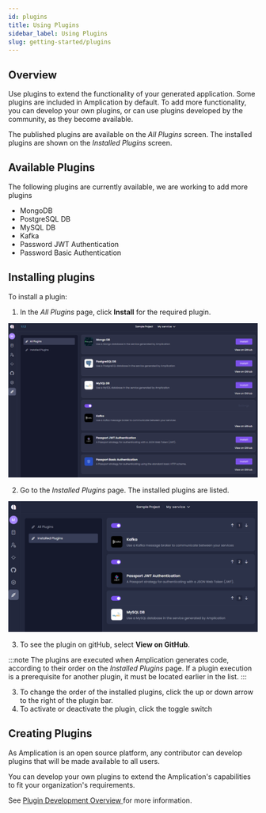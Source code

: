 ```yaml
---
id: plugins
title: Using Plugins
sidebar_label: Using Plugins 
slug: getting-started/plugins
---
```



## Overview 
Use plugins to extend the functionality of your generated application.
Some plugins are included in Amplication by default. To add more functionality, you can develop your own plugins, or can use plugins developed by the community, as they become available. 

The published plugins are available on the _All Plugins_ screen.
The installed plugins are shown on the _Installed Plugins_ screen.

## Available Plugins

The following plugins are currently available, we are working to add more plugins 

- MongoDB 
- PostgreSQL DB
- MySQL DB
- Kafka
- Password JWT Authentication
- Password Basic Authentication
 

## Installing plugins
 To install a plugin:
 1. In the _All Plugins_ page, click **Install** for the required plugin. 

![](./assets/all-plugins.png)

2. Go to the _Installed Plugins_ page. The installed plugins are listed. 

![](./assets/installed-plugins.png)

3. To see the plugin on gitHub, select **View on GitHub**.

:::note
The plugins are executed when Amplication generates code, according to their order on the _Installed Plugins_ page.
If a plugin execution is a prerequisite for another plugin, it must be located earlier in the list. 
:::

3. To change the order of the installed plugins, click the up or down arrow to the right of the plugin bar.
4. To activate or deactivate the plugin, click the toggle switch

## Creating Plugins

As Amplication is an open source platform, any contributor can  develop plugins that will be made available to all users. 

You can develop your own plugins to extend the Amplication's capabilities to fit your organization's requirements. 

See [Plugin Development Overview ](https://docs.amplication.com/docs/plugins/Overview/) for more information.  







